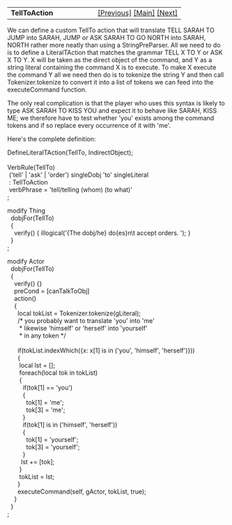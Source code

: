 <table width="100%" data-border="0" data-cellspacing="0"
data-cellpadding="3" data-bgcolor="#C0C0C0">
<colgroup>
<col style="width: 50%" />
<col style="width: 50%" />
</colgroup>
<tbody>
<tr>
<td style="text-align: left;"><strong>TellToAction<br />
</strong></td>
<td style="text-align: right;"><a
href="stringpreparser.htm">[Previous]</a> <a
href="generalintroduction.htm">[Main]</a> <a
href="consultable.htm">[Next]</a></td>
</tr>
</tbody>
</table>

  
We can define a custom TellTo action that will translate TELL SARAH TO
JUMP into SARAH, JUMP or ASK SARAH TO GO NORTH into SARAH, NORTH rather
more neatly than using a StringPreParser. All we need to do is to define
a LiteralTAction that matches the grammar TELL X TO Y or ASK X TO Y. X
will be taken as the direct object of the command, and Y as a string
literal containing the command X is to execute. To make X execute the
command Y all we need then do is to tokenize the string Y and then call
Tokenizer.tokenize to convert it into a list of tokens we can feed into
the executeCommand function.  
  
The only real complication is that the player who uses this syntax is
likely to type ASK SARAH TO KISS YOU and expect it to behave like SARAH,
KISS ME; we therefore have to test whether 'you' exists among the
command tokens and if so replace every occurrence of it with 'me'.  
  
Here's the complete definition:  
  
DefineLiteralTAction(TellTo, IndirectObject);   
   
VerbRule(TellTo)  
 ('tell' \| 'ask' \| 'order') singleDobj 'to' singleLiteral  
 : TellToAction  
 verbPhrase = 'tell/telling (whom) (to what)'  
;  
  
modify Thing  
  dobjFor(TellTo)  
  {  
    verify() { illogical('{The dobj/he} do{es}n\\t accept orders. '); }  
  }  
;  
  
modify Actor  
  dobjFor(TellTo)  
  {  
    verify() {}  
    preCond = \[canTalkToObj\]  
    action()  
    {  
      local tokList = Tokenizer.tokenize(gLiteral);  
      /\* you probably want to translate 'you' into 'me'  
       \* likewise 'himself' or 'herself' into 'yourself'  
       \* in any token \*/  
        
      if(tokList.indexWhich({x: x\[1\] is in ('you', 'himself', 'herself')}))  
      {   
       local lst = \[\];  
       foreach(local tok in tokList)  
       {  
         if(tok\[1\] == 'you')  
         {  
           tok\[1\] = 'me';  
           tok\[3\] = 'me';  
         }  
         if(tok\[1\] is in ('himself', 'herself'))  
         {  
           tok\[1\] = 'yourself';  
           tok\[3\] = 'yourself';  
         }         
        lst += \[tok\];    
       }  
       tokList = lst;   
      }  
      executeCommand(self, gActor, tokList, true);  
    }  
  }  
;   
  
